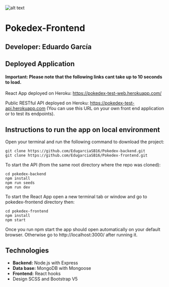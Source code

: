 ![alt text](https://cdn2.bulbagarden.net/upload/4/4b/Pok%C3%A9dex_logo.png)
# Pokedex-Frontend

## Developer: Eduardo García

## Deployed Application

#### Important: Please note that the following links cant take up to 10 seconds to load.
React App deployed on Heroku: https://pokedex-test-web.herokuapp.com/

Public RESTful API deployed on Heroku: https://pokedex-test-api.herokuapp.com (You can use this URL on your own front end application or to test its endpoints).

## Instructions to run the app on local environment
Open your terminal and run the following command to download the project:
  ```
  git clone https://github.com/EdugarciaSB16/Pokedex-backend.git
  git clone https://github.com/EdugarciaSB16/Pokedex-frontend.git
  ```
To start the API (from the same root directory where the repo was cloned):
  ```
  cd pokedex-backend
  npm install
  npm run seeds
  npm run dev
  ```
To start the React App open a new terminal tab or window and go to pokedex-frontend directory then:
  ```
  cd pokedex-frontend
  npm install
  npm start
  ```
Once you run npm start the app should open automatically on your default browser. Otherwise go to http://localhost:3000/ after running it.

## Technologies
- **Backend:** Node.js with Express
- **Data base:** MongoDB with Mongoose
- **Frontend:** React hooks
- Design SCSS and Bootstrap V5

